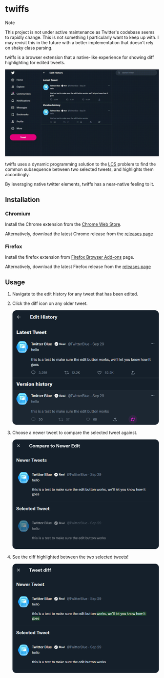 # twiffs

> [!NOTE]
> This project is not under active maintenance as Twitter's codebase seems to rapidly change. This is not something I particularly want to keep up with. I may revisit this in the future with a better implementation that doesn't rely on shaky class parsing.

twiffs is a browser extension that a native-like experience for showing diff highlighting for edited tweets.

![twiffs demo gif](./demo.gif)

twiffs uses a dynamic programming solution to the [LCS](https://en.wikipedia.org/wiki/longest_common_subsequence_problem) problem to find the common subsequence between two selected tweets, and highlights them accordingly.

By leveraging native twitter elements, twiffs has a near-native feeling to it.

## Installation

### Chromium

Install the Chrome extension from the [Chrome Web Store](https://chrome.google.com/webstore/detail/twiffs/hkiaophoncefocbhepelnemjpdcddmpf).

Alternatively, download the latest Chrome release from the [releases page](https://github.com/maxmmyron/twitterdiffs/releases/tag/1.0)

### Firefox

Install the firefox extension from [Firefox Browser Add-ons](https://addons.mozilla.org/en-US/firefox/addon/twiffs/) page.

Alternatively, download the latest Firefox release from the [releases page](https://github.com/maxmmyron/twitterdiffs/releases/tag/1.0)

## Usage

1. Navigate to the edit history for any tweet that has been edited.

2. Click the diff icon on any older tweet.

   ![A custom diff icon highlighted on a tweet card.](./sample.png)

3. Choose a newer tweet to compare the selected tweet against.

   ![A modal showing a number of tweets against which the selected tweet can be compared.](./sample_input.png)

4. See the diff highlighted between the two selected tweets!

   ![A modal showing a highlighted difference between two tweets.](./sample_output.png)
